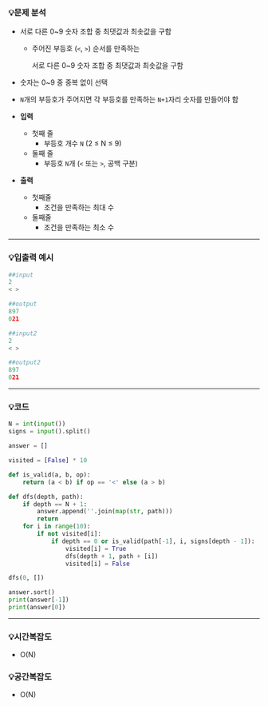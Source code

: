 ### 💡문제 분석

- 서로 다른 0~9 숫자 조합 중 최댓값과 최솟값을 구함
    - 주어진 부등호 (`<`, `>`) 순서를 만족하는

      서로 다른 0~9 숫자 조합 중 최댓값과 최솟값을 구함

- 숫자는 0~9 중 중복 없이 선택
- `N`개의 부등호가 주어지면 각 부등호를 만족하는 `N+1`자리 숫자를 만들어야 함
- **입력**
    - 첫째 줄
        - 부등호 개수 `N` (2 ≤ N ≤ 9)
    - 둘째 줄
        - 부등호 `N`개 (`<` 또는 `>`, 공백 구분)
- **출력**
    - 첫째줄
        - 조건을 만족하는 최대 수
    - 둘째줄
        - 조건을 만족하는 최소 수

---

### 💡입출력 예시

```python
##input
2
< >

##output
897
021

##input2
2
< >

##output2
897
021
```

---

### 💡코드

```python
N = int(input())
signs = input().split()

answer = []

visited = [False] * 10

def is_valid(a, b, op):
    return (a < b) if op == '<' else (a > b)

def dfs(depth, path):
    if depth == N + 1:
        answer.append(''.join(map(str, path)))
        return
    for i in range(10):
        if not visited[i]:
            if depth == 0 or is_valid(path[-1], i, signs[depth - 1]):
                visited[i] = True
                dfs(depth + 1, path + [i])
                visited[i] = False

dfs(0, [])

answer.sort()
print(answer[-1])
print(answer[0])
```

---

### 💡시간복잡도

- O(N)

### 💡공간복잡도

- O(N)